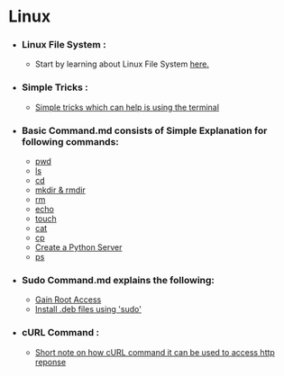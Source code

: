 # Linux
* ### Linux File System : 
	* Start by learning about Linux File System [here.](https://github.com/anmolmanitripathi/Linux-Commands/blob/master/Linux%20File%20System.md)
 
* ### Simple Tricks :
  - [Simple tricks which can help is using the terminal](https://github.com/anmolmanitripathi/Linux-Commands/blob/master/Simple%20tricks.md)

* ### Basic Command.md consists of Simple Explanation for following commands:
  * [pwd](https://github.com/anmolmanitripathi/Linux-Commands/blob/master/Basic%20Commands.md#pwd)
  * [ls](https://github.com/anmolmanitripathi/Linux-Commands/blob/master/Basic%20Commands.md#ls)
  * [cd](https://github.com/anmolmanitripathi/Linux-Commands/blob/master/Basic%20Commands.md#cd)
  * [mkdir & rmdir](https://github.com/anmolmanitripathi/Linux-Commands/blob/master/Basic%20Commands.md#mkdir--rmdir)
  * [rm](https://github.com/anmolmanitripathi/Linux-Commands/blob/master/Basic%20Commands.md#rm)
  * [echo](https://github.com/anmolmanitripathi/Linux-Commands/blob/master/Basic%20Commands.md#echo)
  * [touch](https://github.com/anmolmanitripathi/Linux-Commands/blob/master/Basic%20Commands.md#touch)
  * [cat](https://github.com/anmolmanitripathi/Linux-Commands/blob/master/Basic%20Commands.md#cat)
  * [cp](https://github.com/anmolmanitripathi/Linux-Commands/blob/master/Basic%20Commands.md#cp)
  * [Create a Python Server](https://github.com/anmolmanitripathi/Linux-Commands/blob/master/Basic%20Commands.md#create-server-using-python)
  * [ps](https://github.com/anmolmanitripathi/Linux-Commands/blob/master/Basic%20Commands.md#ps)
  
* ### Sudo Command.md explains the following:
  * [Gain Root Access](https://github.com/anmolmanitripathi/Linux-Commands/blob/master/Sudo%20Command.md#root-access-using-sudo-command)
  * [Install .deb files using 'sudo'](https://github.com/anmolmanitripathi/Linux-Commands/blob/master/Sudo%20Command.md#installing-deb-files-using-sudo)

* ### cURL Command :
  - [Short note on how cURL command it can be used to access http reponse](https://github.com/anmolmanitripathi/Linux-Commands/blob/master/cURL.md)
  
